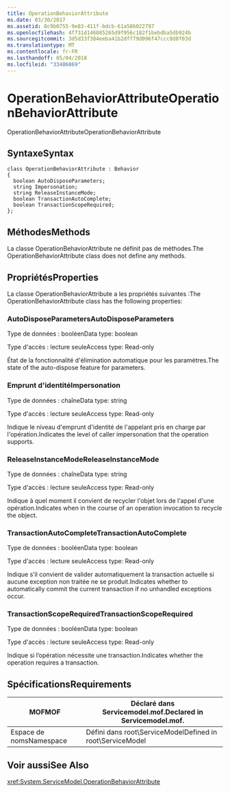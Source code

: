 ```yaml
---
title: OperationBehaviorAttribute
ms.date: 03/30/2017
ms.assetid: 8c9b0755-9e83-411f-bdcb-61a586022797
ms.openlocfilehash: 4f731d146885265d9f956c182f1bebdba5db924b
ms.sourcegitcommit: 3d5d33f384eeba41b2dff79d096f47ccc8d8f03d
ms.translationtype: MT
ms.contentlocale: fr-FR
ms.lasthandoff: 05/04/2018
ms.locfileid: "33486869"
---
```

# <a name="operationbehaviorattribute"></a><span data-ttu-id="3c24a-102">OperationBehaviorAttribute</span><span class="sxs-lookup"><span data-stu-id="3c24a-102">OperationBehaviorAttribute</span></span>
<span data-ttu-id="3c24a-103">OperationBehaviorAttribute</span><span class="sxs-lookup"><span data-stu-id="3c24a-103">OperationBehaviorAttribute</span></span>  
  
## <a name="syntax"></a><span data-ttu-id="3c24a-104">Syntaxe</span><span class="sxs-lookup"><span data-stu-id="3c24a-104">Syntax</span></span>  
  
```  
class OperationBehaviorAttribute : Behavior  
{  
  boolean AutoDisposeParameters;  
  string Impersonation;  
  string ReleaseInstanceMode;  
  boolean TransactionAutoComplete;  
  boolean TransactionScopeRequired;  
};  
```  
  
## <a name="methods"></a><span data-ttu-id="3c24a-105">Méthodes</span><span class="sxs-lookup"><span data-stu-id="3c24a-105">Methods</span></span>  
 <span data-ttu-id="3c24a-106">La classe OperationBehaviorAttribute ne définit pas de méthodes.</span><span class="sxs-lookup"><span data-stu-id="3c24a-106">The OperationBehaviorAttribute class does not define any methods.</span></span>  
  
## <a name="properties"></a><span data-ttu-id="3c24a-107">Propriétés</span><span class="sxs-lookup"><span data-stu-id="3c24a-107">Properties</span></span>  
 <span data-ttu-id="3c24a-108">La classe OperationBehaviorAttribute a les propriétés suivantes :</span><span class="sxs-lookup"><span data-stu-id="3c24a-108">The OperationBehaviorAttribute class has the following properties:</span></span>  
  
### <a name="autodisposeparameters"></a><span data-ttu-id="3c24a-109">AutoDisposeParameters</span><span class="sxs-lookup"><span data-stu-id="3c24a-109">AutoDisposeParameters</span></span>  
 <span data-ttu-id="3c24a-110">Type de données : booléen</span><span class="sxs-lookup"><span data-stu-id="3c24a-110">Data type: boolean</span></span>  
  
 <span data-ttu-id="3c24a-111">Type d'accès : lecture seule</span><span class="sxs-lookup"><span data-stu-id="3c24a-111">Access type: Read-only</span></span>  
  
 <span data-ttu-id="3c24a-112">État de la fonctionnalité d'élimination automatique pour les paramètres.</span><span class="sxs-lookup"><span data-stu-id="3c24a-112">The state of the auto-dispose feature for parameters.</span></span>  
  
### <a name="impersonation"></a><span data-ttu-id="3c24a-113">Emprunt d'identité</span><span class="sxs-lookup"><span data-stu-id="3c24a-113">Impersonation</span></span>  
 <span data-ttu-id="3c24a-114">Type de données : chaîne</span><span class="sxs-lookup"><span data-stu-id="3c24a-114">Data type: string</span></span>  
  
 <span data-ttu-id="3c24a-115">Type d'accès : lecture seule</span><span class="sxs-lookup"><span data-stu-id="3c24a-115">Access type: Read-only</span></span>  
  
 <span data-ttu-id="3c24a-116">Indique le niveau d'emprunt d'identité de l'appelant pris en charge par l'opération.</span><span class="sxs-lookup"><span data-stu-id="3c24a-116">Indicates the level of caller impersonation that the operation supports.</span></span>  
  
### <a name="releaseinstancemode"></a><span data-ttu-id="3c24a-117">ReleaseInstanceMode</span><span class="sxs-lookup"><span data-stu-id="3c24a-117">ReleaseInstanceMode</span></span>  
 <span data-ttu-id="3c24a-118">Type de données : chaîne</span><span class="sxs-lookup"><span data-stu-id="3c24a-118">Data type: string</span></span>  
  
 <span data-ttu-id="3c24a-119">Type d'accès : lecture seule</span><span class="sxs-lookup"><span data-stu-id="3c24a-119">Access type: Read-only</span></span>  
  
 <span data-ttu-id="3c24a-120">Indique à quel moment il convient de recycler l'objet lors de l'appel d'une opération.</span><span class="sxs-lookup"><span data-stu-id="3c24a-120">Indicates when in the course of an operation invocation to recycle the object.</span></span>  
  
### <a name="transactionautocomplete"></a><span data-ttu-id="3c24a-121">TransactionAutoComplete</span><span class="sxs-lookup"><span data-stu-id="3c24a-121">TransactionAutoComplete</span></span>  
 <span data-ttu-id="3c24a-122">Type de données : booléen</span><span class="sxs-lookup"><span data-stu-id="3c24a-122">Data type: boolean</span></span>  
  
 <span data-ttu-id="3c24a-123">Type d'accès : lecture seule</span><span class="sxs-lookup"><span data-stu-id="3c24a-123">Access type: Read-only</span></span>  
  
 <span data-ttu-id="3c24a-124">Indique s’il convient de valider automatiquement la transaction actuelle si aucune exception non traitée ne se produit.</span><span class="sxs-lookup"><span data-stu-id="3c24a-124">Indicates whether to automatically commit the current transaction if no unhandled exceptions occur.</span></span>  
  
### <a name="transactionscoperequired"></a><span data-ttu-id="3c24a-125">TransactionScopeRequired</span><span class="sxs-lookup"><span data-stu-id="3c24a-125">TransactionScopeRequired</span></span>  
 <span data-ttu-id="3c24a-126">Type de données : booléen</span><span class="sxs-lookup"><span data-stu-id="3c24a-126">Data type: boolean</span></span>  
  
 <span data-ttu-id="3c24a-127">Type d'accès : lecture seule</span><span class="sxs-lookup"><span data-stu-id="3c24a-127">Access type: Read-only</span></span>  
  
 <span data-ttu-id="3c24a-128">Indique si l’opération nécessite une transaction.</span><span class="sxs-lookup"><span data-stu-id="3c24a-128">Indicates whether the operation requires a transaction.</span></span>  
  
## <a name="requirements"></a><span data-ttu-id="3c24a-129">Spécifications</span><span class="sxs-lookup"><span data-stu-id="3c24a-129">Requirements</span></span>  
  
|<span data-ttu-id="3c24a-130">MOF</span><span class="sxs-lookup"><span data-stu-id="3c24a-130">MOF</span></span>|<span data-ttu-id="3c24a-131">Déclaré dans Servicemodel.mof.</span><span class="sxs-lookup"><span data-stu-id="3c24a-131">Declared in Servicemodel.mof.</span></span>|  
|---------|-----------------------------------|  
|<span data-ttu-id="3c24a-132">Espace de noms</span><span class="sxs-lookup"><span data-stu-id="3c24a-132">Namespace</span></span>|<span data-ttu-id="3c24a-133">Défini dans root\ServiceModel</span><span class="sxs-lookup"><span data-stu-id="3c24a-133">Defined in root\ServiceModel</span></span>|  
  
## <a name="see-also"></a><span data-ttu-id="3c24a-134">Voir aussi</span><span class="sxs-lookup"><span data-stu-id="3c24a-134">See Also</span></span>  
 <xref:System.ServiceModel.OperationBehaviorAttribute>
